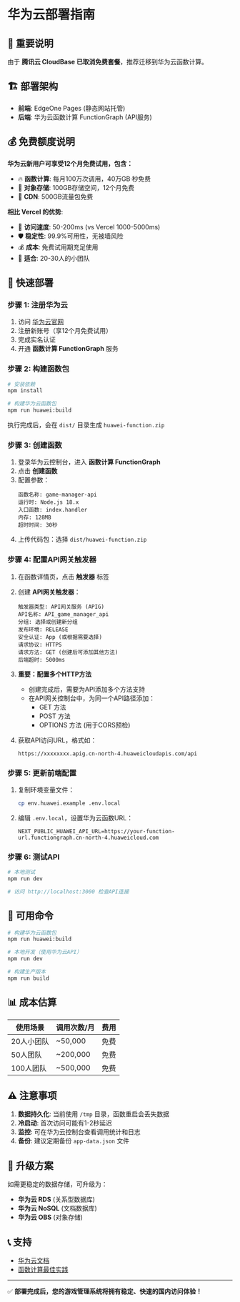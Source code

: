 # 华为云部署指南

## 🚨 重要说明
由于 **腾讯云 CloudBase 已取消免费套餐**，推荐迁移到华为云函数计算。

## 🏗️ 部署架构
- **前端**: EdgeOne Pages (静态网站托管)
- **后端**: 华为云函数计算 FunctionGraph (API服务)

## 💰 免费额度说明
**华为云新用户可享受12个月免费试用，包含：**
- 🔥 **函数计算**: 每月100万次调用，40万GB·秒免费
- 💾 **对象存储**: 100GB存储空间，12个月免费  
- 🚀 **CDN**: 500GB流量包免费

**相比 Vercel 的优势**:
- 🚀 **访问速度**: 50-200ms (vs Vercel 1000-5000ms)
- 🛡️ **稳定性**: 99.9%可用性，无被墙风险
- 💰 **成本**: 免费试用期充足使用
- 👥 **适合**: 20-30人的小团队

## 🚀 快速部署

### 步骤 1: 注册华为云
1. 访问 [华为云官网](https://www.huaweicloud.com/)
2. 注册新账号（享12个月免费试用）
3. 完成实名认证
4. 开通 **函数计算 FunctionGraph** 服务

### 步骤 2: 构建函数包
```bash
# 安装依赖
npm install

# 构建华为云函数包
npm run huawei:build
```
执行完成后，会在 `dist/` 目录生成 `huawei-function.zip`

### 步骤 3: 创建函数
1. 登录华为云控制台，进入 **函数计算 FunctionGraph**
2. 点击 **创建函数**
3. 配置参数：
   ```
   函数名称: game-manager-api
   运行时: Node.js 18.x
   入口函数: index.handler
   内存: 128MB
   超时时间: 30秒
   ```
4. 上传代码包：选择 `dist/huawei-function.zip`

### 步骤 4: 配置API网关触发器
1. 在函数详情页，点击 **触发器** 标签
2. 创建 **API网关触发器**：
   ```
   触发器类型: API网关服务 (APIG)
   API名称: API_game_manager_api
   分组: 选择或创建新分组
   发布环境: RELEASE
   安全认证: App (或根据需要选择)
   请求协议: HTTPS
   请求方法: GET (创建后可添加其他方法)
   后端超时: 5000ms
   ```

3. **重要：配置多个HTTP方法**
   - 创建完成后，需要为API添加多个方法支持
   - 在API网关控制台中，为同一个API路径添加：
     - GET 方法
     - POST 方法  
     - OPTIONS 方法 (用于CORS预检)

4. 获取API访问URL，格式如：
   ```
   https://xxxxxxxx.apig.cn-north-4.huaweicloudapis.com/api
   ```

### 步骤 5: 更新前端配置
1. 复制环境变量文件：
   ```bash
   cp env.huawei.example .env.local
   ```

2. 编辑 `.env.local`，设置华为云函数URL：
   ```env
   NEXT_PUBLIC_HUAWEI_API_URL=https://your-function-url.functiongraph.cn-north-4.huaweicloud.com
   ```

### 步骤 6: 测试API
```bash
# 本地测试
npm run dev

# 访问 http://localhost:3000 检查API连接
```

## 🔧 可用命令

```bash
# 构建华为云函数包
npm run huawei:build

# 本地开发（使用华为云API）
npm run dev

# 构建生产版本
npm run build
```

## 📊 成本估算

| 使用场景 | 调用次数/月 | 费用 |
|---------|------------|------|
| 20人小团队 | ~50,000 | 免费 |
| 50人团队 | ~200,000 | 免费 |
| 100人团队 | ~500,000 | 免费 |

## ⚠️ 注意事项

1. **数据持久化**: 当前使用 `/tmp` 目录，函数重启会丢失数据
2. **冷启动**: 首次访问可能有1-2秒延迟
3. **监控**: 可在华为云控制台查看调用统计和日志
4. **备份**: 建议定期备份 `app-data.json` 文件

## 🎯 升级方案

如需更稳定的数据存储，可升级为：
- **华为云 RDS** (关系型数据库)
- **华为云 NoSQL** (文档数据库)
- **华为云 OBS** (对象存储)

## 📞 支持

- [华为云文档](https://support.huaweicloud.com/functiongraph/)
- [函数计算最佳实践](https://support.huaweicloud.com/bestpractice-functiongraph/)

---

✅ **部署完成后，您的游戏管理系统将拥有稳定、快速的国内访问体验！** 